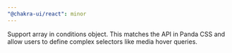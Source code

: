 ```yaml
---
"@chakra-ui/react": minor
---
```


Support array in conditions object. This matches the API in Panda CSS and allow
users to define complex selectors like media hover queries.
